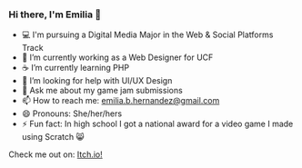 ### Hi there, I'm Emilia 👋

- :computer: I'm pursuing a Digital Media Major in the Web & Social Platforms Track
- 🔭 I’m currently working as a Web Designer for UCF
- :coffee: I’m currently learning PHP
- 🤔 I’m looking for help with UI/UX Design
- 💬 Ask me about my game jam submissions
- 📫 How to reach me: emilia.b.hernandez@gmail.com
- 😄 Pronouns: She/her/hers
- ⚡ Fun fact: In high school I got a national award for a video game I made using Scratch :smile_cat:

Check me out on:
[Itch.io!](https://emiliabh.itch.io/)
